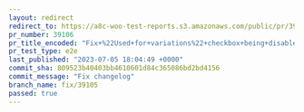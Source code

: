 ```yaml
---
layout: redirect
redirect_to: https://a8c-woo-test-reports.s3.amazonaws.com/public/pr/39106/e2e/index.html
pr_number: 39106
pr_title_encoded: "Fix+%22Used+for+variations%22+checkbox+being+disabled+on+Variable+products"
pr_test_type: e2e
last_published: "2023-07-05 18:04:49 +0000"
commit_sha: 809523b40403bb4610601d84c365086bd2bd4156
commit_message: "Fix changelog"
branch_name: fix/39105
passed: true
---
```

